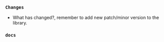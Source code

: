 <!-- Click en Preview -->

### `Changes`

- What has changed?, remember to add new patch/minor version to the library.

### `docs`

<!-- Were the corresponding comments created for the changes made in the libraries? -->
<!-- Do not delete this section. If there is no documentation, explain why.-->
